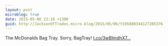 ```yaml
---
layout: post
microblog: true
date: 2015-05-06 22:18 +1300
guid: http://JacksonOfTrades.micro.blog/2015/05/06/t595880344127205376.html
---
```

The McDonalds Bag Tray. Sorry, BagTray! [t.co/3wBlmdhX7...](http://t.co/3wBlmdhX7p)
